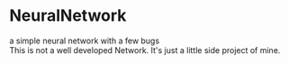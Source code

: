 # NeuralNetwork
a simple neural network with a few bugs  
This is not a well developed Network. It's just a little side project of mine.   
